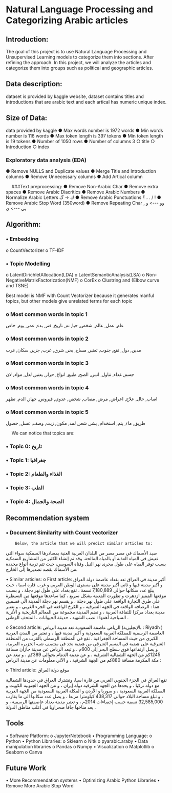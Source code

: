# Natural Language Processing and Categorizing Arabic articles

## Introduction:
The goal of this project is to use Natural Language Processing and Unsupervised Learning models to categorize them into sections. After refining the approach. In this project, we will analyze the articles and categorize them into groups such as political and geographic articles.

## Data description:
dataset is provided by kaggle website, dataset contains titles and introductions that are arabic text and each artical has numeric unique index. 

## Size of Data:
data provided by kaggle
●	Max words number is 1972 words
●	Min words number is 116 words
●	Max token length is 397 tokens
●	Min token length is 19 tokens 
●	Number of 1050 rows 
●	Number of columns 3 
○	title
○	Introduction 
○	index

### Exploratory data analysis (EDA)
●	Remove NULLS and Duplicate values
●	Merge Title and Introduction columns
●	Remove Unnecessary columns
●	Add Artical column

 
###Text preprocessing: 
●	Remove Non-Arabic Char
●	Remove extra spaces
●	Remove Arabic Diacritics
●	Remove Arabic Numbers 
●	Normalize Arabic Letters ك → گ
●	Remove Arabic Punctuations ؟ ، . /  !
●	Remove Arabic Stop Word (350word)
●	Remove Repeating Char وو ---> و , يي ---> ي 

## Algorithm: 

### • Embedding
o	CountVectorizer
o	TF-IDF
### •	Topic Modelling
o	LatentDirichletAllocation(LDA)
o	LatentSemanticAnalysis(LSA)
o	Non-NegativeMatrixFactorization(NMF)
o	CorEx
o	Clustring and (Elbow curve and TSNE) 


Best model is NMF with Count Vectorizer because it generates manful topics, but other models give unrelated terms for each topic
### o	Most common words in topic 1
 عام, عمل, عالم, شخص, حيا, تم, تاريخ, فتر, بدء, عمر, يوم, خاص
### o	Most common words in topic 2
 مدين, دول, تقع, جنوب, تعتبر, مساح, بحر, شرق, عرب, جزير, سكان, غرب
### o	Most common words in topic 3
 جسم, غذاء, تناول, انس, الصح, طبيع, انواع, حرار, يعتبر, لذل, مواد, لان 
### o	Most common words in topic 4
 اصاب, حال, علاج, اعراض, مرض, مصاب, شخص, عدوي, فيروس, جهاز, الدم, تظهر
### o	Most common words in topic 5
طريق, ماء, يتم, استخدام, بشر, شعر, لمد, مكون, زيت, وصف, غسل, حصول


 
We can notice that topics are:
### •	Topic 0: تاريخ
### •	Topic 1: جغرافيا
### •	Topic 2: الغذاء والطعام
### •	Topic 3: الطب
### •	Topic 4: الصحة والجمال


## Recommendation system
### •	Document Similarity with Count vectorizer 
		Below, the article that we will predict similar articles to:

صيد الأسماك في مصر
مصر من البلدان العربية الغنية بمصادرها السمكية سواء التي تعيش في المياه العذبة أو بالمياه المالحة، وقد تم إنشاء الكثير من المشاريع السمكية بسبب توفر المياه على طول مجرى نهر النيل وقناة السويس، حيث تتم تربية أنواع محددة من الأسماك بقصد تصديرها إلى الخارج.


•	Similar articles:
o	First article:
أكبر مدينة في العراق
تعد بغداد عاصمة دولة العراق و أكبر مدينة فيها و ثاني أكبر مدينة على مستوى الوطن العربي و غرب قارة اسيا ، حيث يبلغ عدد سكانها حوالي 7,180,889 نسمة ، تقع بغداد على طول نهر دجلة ، و بسبب موقعها المميز ازدهرت و تطورت المدينة بشكل سريع ، كما ساعدها موقعها من السيطرة على طرق التجارة الواقعة على طول نهر دجلة ، و يقسم نهر دجلة المدينة الى قسمين هما : الرصافة الواقعة في الجهة الشرقية ، و الكرخ الواقعة في الجزء الغربي ، و تعتبر مدينة بغداد مركزا للثقافة العربية ، و تضم المدينة مجموعة من المعالم التاريخية و الأثرية السياحية أهمها : نصب الشهيد ، حديقة الحيوانات ، المتحف الوطني .

o	Second article:
الرياض عاصمة السعودية
تعد مدينة الرياض (بالإنجليزية : Riyadh ) العاصمة الرسمية للمملكة العربية السعودية و أكبر مدينة فيها ، و تعتبر من المدن العربية الكبرى من حيث المساحة الجغرافية . تقع في المنطقة الوسطى بالقرب من المنطقة الشرقية على هضبة في القسم الشرقي من هضبة نجد في منتصف شبه الجزيرة العربية، و يصل ارتفاعها فوق سطح البحر إلى 600م ، و تبعد الرياض عن مدينة جازان مسافة 1245كم من الجهة الشمالية الشرقية ، و عن مدينة الدمام بحوالي 389كم ، و تبعد عن مكة المكرمة مسافة 880كم من الجهة الشرقية ، و الآتي معلومات عن مدينة الرياض :


o	Third article:
موقع دولة العراق

تقع العراق في الجزء الجنوبي الغربي من قارة اسيا، وتشترك العراق في حدودها الشمالية مع دولة تركيا ، و يحدها من الجهة الشرقية دولة إيران ، و من الجهة الجنوبية الكويت و المملكة العربية السعودية ، و سوريا و الأردن و المكلة العربية السعودية من الجهة الغربية ، و تبلغ مساحة البلاد حوالي 438,317 كيلومترا مربعا ، و يصل عدد سكانها الى ما يقارب 32,585,000 نسمة حسب إحصاءات 2014م ، و تعتبر مدينة بغداد عاصمتها الرسمية ، و يعد مناخها جافا صحراويا في أغلب مناطق الدولة .



## Tools
•	Software Platform:
o	JupyterNotebook
•	Programming Language:
o	Python
•	Python Libraries:
o	Sklearn
o	Nltk
o	pyarabic.araby
•	Data manipulation libraries
o	Pandas
o	Numpy
•	Visualization
o	Matplotlib
o	Seaborn
o	Canva


## Future Work
•	More Recommendation systems
•	Optimizing Arabic Python Libraries
•	Remove More Arabic Stop Word
